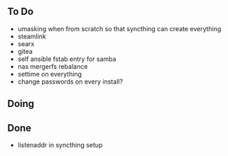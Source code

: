 ## To Do

- umasking when from scratch so that syncthing can create everything
- steamlink
- searx
- gitea
- self ansible fstab entry for samba
- nas mergerfs rebalance
- settime on everything
- change passwords on every install?

## Doing


## Done

- listenaddr in syncthing setup
